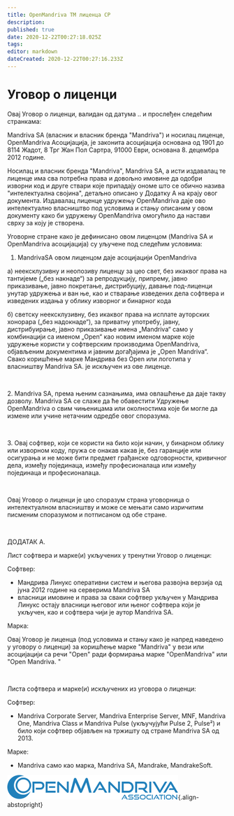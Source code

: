 ```yaml
---
title: OpenMandriva TM лиценца СР
description: 
published: true
date: 2020-12-22T00:27:18.025Z
tags: 
editor: markdown
dateCreated: 2020-12-22T00:27:16.233Z
---
```


# Уговор о лиценци

Овај Уговор о лиценци, валидан од датума .. и прослеђен следећим странкама:

Mandriva SA (власник и власник бренда "Mandriva") и носилац лиценце, OpenMandriva Асоцијација, је законита асоцијација основана од 1901 до 8114 Жадот, 8 Трг Жан Пол Сартра, 91000 Еври, основана 8. децембра 2012 године.

Носилац и власник бренда "Mandriva", Mandriva SA,  а исти издавалац те лиценце има сва потребна права и довољно имовине да одобри изворни код и друге ствари које припадају ономе што се обично назива "интелектуална својина", детаљно описано у Додатку А на крају овог документа. Издавалац лиценце удружењу OpenMandriva даје ово интелектуално власништво под условима и стању описаним у овом документу како би удружењу OpenMandriva омогућило да настави сврху за коју је створена.

Уговорне стране како је дефинисано овом лиценцом (Mandriva SA и OpenMandriva асоцијација) су уључене под следећим условима: 

1. MandrivaSA овом лиценцом даје асоцијацији ОpenMandriva

a) неексклузивну и неопозиву лиценцу за цео свет, без икаквог права на тантијеме („без накнаде“) за репродукцију, припрему, јавно приказивање, јавно покретање, дистрибуцију, давање под-лиценци унутар удружења и ван ње, као и стварање изведених дела софтвера и изведених издања у облику изворног и бинарног кода

б) светску неексклузивну, без икаквог права на исплате ауторских хонорара („без надокнаде“), за приватну употребу, јавну, дистрибуирање, јавно приказивање имена „Mandriva“ само у комбинацији са именом „Open“ као новим именом марке које удружење користи у софтверским производима OpenMandriva, објављеним документима и јавним догађајима је „Open Mandriva“. Свако коришћење марке Мандрива без Open или логотипа у власништву Mandriva SА. је искључен из ове лиценце.
<p><br /></p>
2. Mandriva SА, према њеним сазнањима, има овлашћење да даје такву дозволу. Mandriva SА се слаже да ће обавестити Удружење OpenMandriva о свим чињеницама или околностима које би могле да измене или учине нетачним одредбe овог споразума.
<p><br /></p>
3. Овај софтвер, који се користи на било који начин, у бинарном облику или изворном коду, пружа се онакав какав је, без гаранције или осигурања и не може бити предмет грађанске одговорности, кривичног дела, између појединаца, између професионалаца или између појединаца и професионалаца.
<p><br /></p>
Овај Уговор о лиценци је цео споразум страна уговорница о интелектуалном власништву и може се мењати само изричитим писменим споразумом и потписаном од обе стране.

<p><br /></p>ДОДАТАК A.

Лист софтвера и марке(и) укључених у тренутни Уговор о лиценци:

Софтвер:

- Мандрива Линукс оперативни систем и његова развојна верзија од јуна 2012 године на серверима Mandriva SA
- власници имовине и права за сваки софтвер укључен у Mандрива Линукс остају власници његовог или њеног софтвера који је укључен, као и софтвера чији је аутор Mandriva SA.

Марка:

Овај Уговор је лиценца (под условима и стању како је напред наведено у уговору о лиценци) за коришћење марке "Mandriva" у вези или асоцијацији са речи "Open" ради формирања марке "OpenMandriva" или "Open Mandriva. "
<p><br /></p>
Листа софтвера и марке(и) искључених из уговора о лиценци:

Софтвер:

- Mandriva Corporate Server, Mandriva Enterprise Server, MNF, Mandriva One, Mandriva Class и Mandriva Pulse (укључујући Pulse 2, Pulse²) и било који софтвер објављен на тржишту од стране Mandriva SA од 2013.

Марке:

- Mandriva само као марка, Mandriva SA, Mandrake, MandrakeSoft.

![header-tr-asso.png](/assets/header-tr-asso.png){.align-abstopright}
